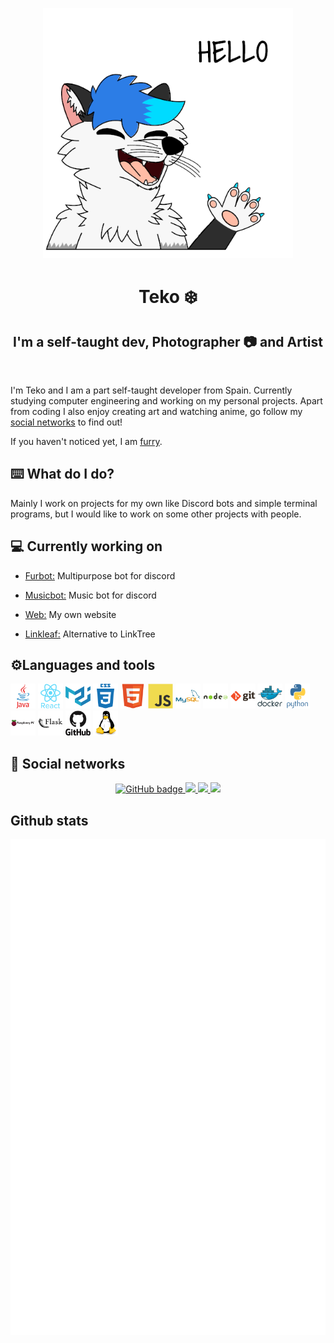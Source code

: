 <p align="center">
  <img src="hello.png" width="400"/>
</p>

<h1 align="center"> <b>Teko ❄️</b></h1>

<h2 align="center">I'm a self-taught dev, Photographer 📷 and Artist</h2>
<br>

<p>I'm Teko and I am a part self-taught developer from Spain. Currently studying computer engineering and working on my personal projects. Apart from coding I also enjoy creating art and watching anime, go follow my <a href="#social_networks">social networks</a> to find out!</p>

<p>If you haven't noticed yet, I am <a href="https://es.wikipedia.org/wiki/Furry_fandom">furry</a>.</p>

<h2>⌨️ What do I do?</h2>
<p>Mainly I work on projects for my own like Discord bots and simple terminal programs, but I would like to work on some other projects with people.

<h2>💻 Currently working on</h2>

- <a href="https://github.com/tekofx/furbot">Furbot:</a> Multipurpose bot for discord

- <a href="https://github.com/tekofx/musicbot">Musicbot:</a> Music bot for discord

- <a href="https://github.com/tekofx/web">Web:</a> My own website

- <a href="https://github.com/tekofx/linkleaf">Linkleaf:</a> Alternative to LinkTree
<h2>⚙️Languages and tools</h2>
<div>
  <img src="https://github.com/devicons/devicon/blob/master/icons/java/java-original-wordmark.svg" title="Java" alt="Java" width="40" height="40"/>
  <img src="https://github.com/devicons/devicon/blob/master/icons/react/react-original-wordmark.svg" title="React" alt="React" width="40" height="40"/>
  <img src="https://github.com/devicons/devicon/blob/master/icons/materialui/materialui-original.svg" title="Material UI" alt="Material UI" width="40" height="40"/>
  <img src="https://github.com/devicons/devicon/blob/master/icons/css3/css3-plain-wordmark.svg"  title="CSS3" alt="CSS" width="40" height="40"/>
  <img src="https://github.com/devicons/devicon/blob/master/icons/html5/html5-original.svg" title="HTML5" alt="HTML" width="40" height="40"/>
  <img src="https://github.com/devicons/devicon/blob/master/icons/javascript/javascript-original.svg" title="JavaScript" alt="JavaScript" width="40" height="40"/>
  <img src="https://github.com/devicons/devicon/blob/master/icons/mysql/mysql-original-wordmark.svg" title="MySQL"  alt="MySQL" width="40" height="40"/>
  <img src="https://github.com/devicons/devicon/blob/master/icons/nodejs/nodejs-original-wordmark.svg" title="NodeJS" alt="NodeJS" width="40" height="40"/>
  <img src="https://github.com/devicons/devicon/blob/master/icons/git/git-original-wordmark.svg" title="Git" **alt="Git" width="40" height="40"/>
  <img src="https://github.com/devicons/devicon/blob/master/icons/docker/docker-original-wordmark.svg" title="docker" **alt="docker" width="40" height="40"/>
  <img src="https://github.com/devicons/devicon/blob/master/icons/python/python-original-wordmark.svg" title="python" **alt="python" width="40" height="40"/>
  <img src="https://github.com/devicons/devicon/blob/master/icons/raspberrypi/raspberrypi-original-wordmark.svg" title="raspberrypi" **alt="raspberrypi" width="40" height="40"/>
  <img src="https://github.com/devicons/devicon/blob/master/icons/flask/flask-original-wordmark.svg" title="flask" **alt="flask" width="40" height="40"/>
  <img src="https://github.com/devicons/devicon/blob/master/icons/github/github-original-wordmark.svg" title="github" **alt="github" width="40" height="40"/>
  <img src="https://github.com/devicons/devicon/blob/master/icons/linux/linux-original.svg" title="linux" **alt="linux" width="40" height="40"/>
</div>

<h2>📣 Social networks</h2>
<p align="center">
    <a href="https://www.deviantart.com/tekofx" target="_blank">
      <img src="https://img.shields.io/static/v1?style=for-the-badge&message=DeviantArt&color=222222&logo=DeviantArt&logoColor=05CC47&label=" alt="GitHub badge" />
    </a>
    <a href="https://www.furaffinity.net/user/teko./">
      <img src="https://img.shields.io/static/v1?style=for-the-badge&message=Fur+Affinity&color=36566F&logo=Fur+Affinity&logoColor=FFFFFF&label=" target="_blank"/>
    </a>
    <a href="https://www.reddit.com/user/Teko_fox" target="_blank">
      <img src="https://img.shields.io/static/v1?style=for-the-badge&message=Reddit&color=FF4500&logo=Reddit&logoColor=FFFFFF&label=" />
    </a>
    <a href="https://twitter.com/Teko_fx" target="_blank">
      <img src="https://img.shields.io/static/v1?style=for-the-badge&message=Twitter&color=1DA1F2&logo=Twitter&logoColor=FFFFFF&label=" />
    </a>

</p>

<h2>Github stats</h2>

![Github Metrics](/github-metrics.svg)
